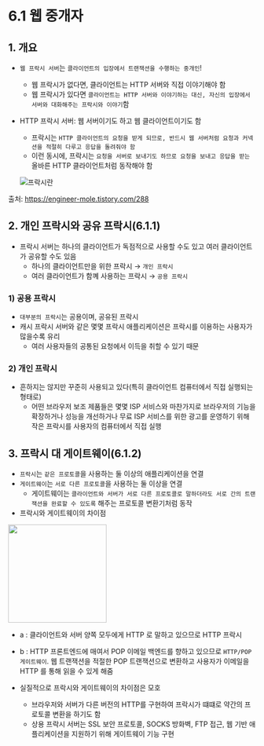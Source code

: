 # 6.1 웹 중개자

## 1. 개요

- `웹 프락시 서버`는 `클라이언트의 입장에서 트랜잭션을 수행하는 중개인`!
  - 웹 프락시가 없다면, 클라이언트는 HTTP 서버와 직접 이야기해야 함
  - 웹 프락시가 있다면 `클라이언트는 HTTP 서버와 이야기하는 대신, 자신의 입장에서 서버와 대화해주는 프락시와 이야기`함
- HTTP 프락시 서버: 웹 서버이기도 하고 웹 클라이언트이기도 함

  - 프락시는 `HTTP 클라이언트의 요청을 받게 되므로, 반드시 웹 서버처럼 요청과 커넥션을 적절히 다루고 응답을 돌려줘야 함`
  - 이런 동시에, 프락시는 `요청을 서버로 보내기도 하므로 요청을 보내고 응답을 받는` 올바른 HTTP 클라이언트처럼 동작해야 함

  ![프락시란](https://s3.us-west-2.amazonaws.com/secure.notion-static.com/051e3817-6fbe-448a-9f59-434d9194489b/%ED%94%84%EB%9D%BD%EC%8B%9C%EB%9E%80.png?X-Amz-Algorithm=AWS4-HMAC-SHA256&X-Amz-Content-Sha256=UNSIGNED-PAYLOAD&X-Amz-Credential=AKIAT73L2G45EIPT3X45%2F20221221%2Fus-west-2%2Fs3%2Faws4_request&X-Amz-Date=20221221T123048Z&X-Amz-Expires=86400&X-Amz-Signature=44a40f6aee88a2cf96a04b6920b3bd4a994a8541ceb1f1eb2345da9f9befcc73&X-Amz-SignedHeaders=host&response-content-disposition=filename%3D%22%25ED%2594%2584%25EB%259D%25BD%25EC%258B%259C%25EB%259E%2580.png%22&x-id=GetObject)

출처: https://engineer-mole.tistory.com/288

## 2. 개인 프락시와 공유 프락시(6.1.1)

- 프락시 서버는 하나의 클라이언트가 독점적으로 사용할 수도 있고 여러 클라이언트가 공유할 수도 있음
  - 하나의 클라이언트만을 위한 프락시 → `개인 프락시`
  - 여러 클라이언트가 함꼐 사용하는 프락시 → `공용 프락시`

### 1) 공용 프락시

- `대부분의 프락시`는 공용이며, 공유된 프락시
- 캐시 프락시 서버와 같은 몇몇 프락시 애플리케이션은 프락시를 이용하는 사용자가 많을수록 유리
  - 여러 사용자들의 공통된 요청에서 이득을 취할 수 있기 때문

### 2) 개인 프락시

- 흔하지는 않지만 꾸준히 사용되고 있다(특히 클라이언트 컴퓨터에서 직접 실행되는 형태로)
  - 어떤 브라우저 보조 제품들은 몇몇 ISP 서비스와 마찬가지로 브라우저의 기능을 확장하거나 성능을 개선하거나 무료 ISP 서비스를 위한 광고를 운영하기 위해 작은 프락시를 사용자의 컴퓨터에서 직접 실행

## 3. 프락시 대 게이트웨이(6.1.2)

- `프락시`는 `같은 프로토콜`을 사용하는 둘 이상의 애플리케이션을 연결
- `게이트웨이`는 `서로 다른 프로토콜`을 사용하는 둘 이상을 연결
  - 게이트웨이는 `클라이언트와 서버가 서로 다른 프로토콜로 말하더라도 서로 간의 트랜잭션을 완료할 수 있도록` 해주는 프로토콜 변환기처럼 동작
- 프락시와 게이트웨이의 차이점

 <img src="https://s3.us-west-2.amazonaws.com/secure.notion-static.com/18073b25-fcf2-4bd6-94c7-f1ee59b697d9/KakaoTalk_20221221_210831984.jpg?X-Amz-Algorithm=AWS4-HMAC-SHA256&X-Amz-Content-Sha256=UNSIGNED-PAYLOAD&X-Amz-Credential=AKIAT73L2G45EIPT3X45%2F20221221%2Fus-west-2%2Fs3%2Faws4_request&X-Amz-Date=20221221T123241Z&X-Amz-Expires=86400&X-Amz-Signature=fe270581dff232f1890df8e49a41423ca1b0ebd2dccadf27bbc213c2b4085bec&X-Amz-SignedHeaders=host&response-content-disposition=filename%3D%22KakaoTalk_20221221_210831984.jpg%22&x-id=GetObject" width="200px" >

- a : 클라이언트와 서버 양쪽 모두에게 HTTP 로 말하고 있으므로 HTTP 프락시
- b : HTTP 프론트엔드에 매여서 POP 이메일 백엔드를 향하고 있으므로 `HTTP/POP 게이트웨이`. 웹 트랜잭션을 적절한 POP 트랜잭션으로 변환하고 사용자가 이메일을 HTTP 를 통해 읽을 수 있게 해줌

- 실질적으로 프락시와 게이트웨이의 차이점은 모호
  - 브라우저와 서버가 다른 버전의 HTTP를 구현하여 프락시가 떄떄로 약간의 프로토콜 변환을 하기도 함
  - 상용 프락시 서버는 SSL 보안 프로토콜, SOCKS 방화벽, FTP 접근, 웹 기반 애플리케이션을 지원하기 위해 게이트웨이 기능 구현
